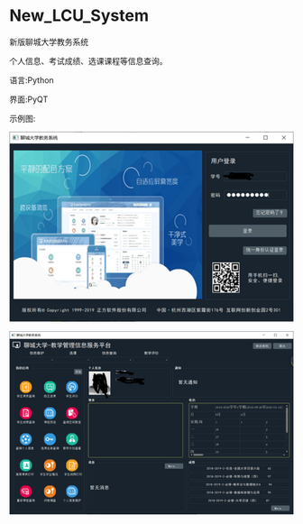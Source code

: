 # New_LCU_System
新版聊城大学教务系统

个人信息、考试成绩、选课课程等信息查询。

语言:Python

界面:PyQT

示例图:

![img1](https://github.com/weiyinhao/New_LCU_System/blob/master/LCU/resource/img/backgroundimg/1.png)

![img2](https://github.com/weiyinhao/New_LCU_System/blob/master/LCU/resource/img/backgroundimg/2.png)
